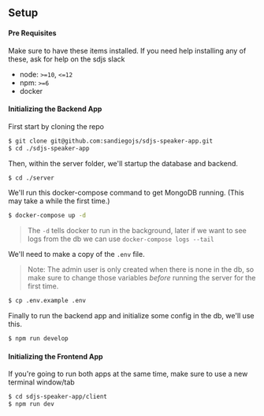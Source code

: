 ## Setup

#### Pre Requisites

Make sure to have these items installed.
If you need help installing any of these, ask for help on the sdjs slack

- node: `>=10`, `<=12`
- npm: `>=6`
- docker

#### Initializing the Backend App

First start by cloning the repo

```sh
$ git clone git@github.com:sandiegojs/sdjs-speaker-app.git
$ cd ./sdjs-speaker-app
```

Then, within the server folder, we'll startup the database and backend.

```sh
$ cd ./server
```

We'll run this docker-compose command to get MongoDB running. (This may take a while the first time.)

```sh
$ docker-compose up -d
```

> The `-d` tells docker to run in the background,
> later if we want to see logs from the db we can use `docker-compose logs --tail`

We'll need to make a copy of the `.env` file.

> Note: The admin user is only created when there is none in the db,
> so make sure to change those variables _before_ running the server for the first time.

```sh
$ cp .env.example .env
```

Finally to run the backend app and initialize some config in the db, we'll use this.

```sh
$ npm run develop
```

#### Initializing the Frontend App

If you're going to run both apps at the same time, make sure to use a new terminal window/tab

```sh
$ cd sdjs-speaker-app/client
$ npm run dev
```
